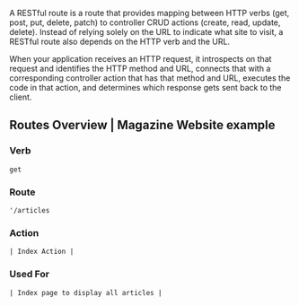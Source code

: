 A RESTful route is a route that provides mapping between HTTP verbs (get, post, put, delete, patch) to controller CRUD actions (create, read, update, delete). Instead of relying solely on the URL to indicate what site to visit, a RESTful route also depends on the HTTP verb and the URL.

When your application receives an HTTP request, it introspects on that request and identifies the HTTP method and URL, connects that with a corresponding controller action that has that method and URL, executes the code in that action, and determines which response gets sent back to the client.



## Routes Overview | Magazine Website example

### Verb
```
get 
```

### Route
```
'/articles
```
### Action

`
| Index Action |
`

### Used For

`
| Index page to display all articles |
`




